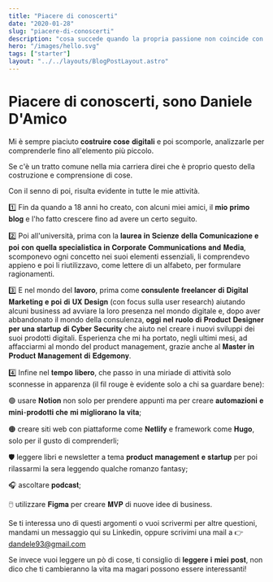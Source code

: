 ```yaml
---
title: "Piacere di conoscerti"
date: "2020-01-28"
slug: "piacere-di-conoscerti"
description: "cosa succede quando la propria passione non coincide con il trovare il famigerato posto fisso e non ci ritroviamo nella fortunata posizione di Checco Zalone nel film “Quo vado?"
hero: "/images/hello.svg"
tags: ["starter"]
layout: "../../layouts/BlogPostLayout.astro"
---
```


# Piacere di conoscerti, sono Daniele D'Amico

Mi è sempre piaciuto 𝐜𝐨𝐬𝐭𝐫𝐮𝐢𝐫𝐞 𝐜𝐨𝐬𝐞 𝐝𝐢𝐠𝐢𝐭𝐚𝐥𝐢 e poi scomporle, analizzarle per comprenderle fino all'elemento più piccolo.

Se c'è un tratto comune nella mia carriera direi che è proprio questo della costruzione e comprensione di cose.

Con il senno di poi, risulta evidente in tutte le mie attività.

1️⃣ Fin da quando a 18 anni ho creato, con alcuni miei amici, il 𝐦𝐢𝐨 𝐩𝐫𝐢𝐦𝐨 𝐛𝐥𝐨𝐠 e l'ho fatto crescere fino ad avere un certo seguito.

2️⃣ Poi all'università, prima con la 𝐥𝐚𝐮𝐫𝐞𝐚 𝐢𝐧 𝐒𝐜𝐢𝐞𝐧𝐳𝐞 𝐝𝐞𝐥𝐥𝐚 𝐂𝐨𝐦𝐮𝐧𝐢𝐜𝐚𝐳𝐢𝐨𝐧𝐞 𝐞 𝐩𝐨𝐢 𝐜𝐨𝐧 𝐪𝐮𝐞𝐥𝐥𝐚 𝐬𝐩𝐞𝐜𝐢𝐚𝐥𝐢𝐬𝐭𝐢𝐜𝐚 𝐢𝐧 𝐂𝐨𝐫𝐩𝐨𝐫𝐚𝐭𝐞 𝐂𝐨𝐦𝐦𝐮𝐧𝐢𝐜𝐚𝐭𝐢𝐨𝐧𝐬 𝐚𝐧𝐝 𝐌𝐞𝐝𝐢𝐚, scomponevo ogni concetto nei suoi elementi essenziali, li comprendevo appieno e poi li riutilizzavo, come lettere di un alfabeto, per formulare ragionamenti.

3️⃣ E nel mondo del 𝐥𝐚𝐯𝐨𝐫𝐨, prima come 𝐜𝐨𝐧𝐬𝐮𝐥𝐞𝐧𝐭𝐞 𝐟𝐫𝐞𝐞𝐥𝐚𝐧𝐜𝐞𝐫 𝐝𝐢 𝐃𝐢𝐠𝐢𝐭𝐚𝐥 𝐌𝐚𝐫𝐤𝐞𝐭𝐢𝐧𝐠 𝐞 𝐩𝐨𝐢 𝐝𝐢 𝐔𝐗 𝐃𝐞𝐬𝐢𝐠𝐧 (con focus sulla user research) aiutando alcuni business ad avviare la loro presenza nel mondo digitale e, dopo aver abbandonato il mondo della consulenza, 𝐨𝐠𝐠𝐢 𝐧𝐞𝐥 𝐫𝐮𝐨𝐥𝐨 𝐝𝐢 𝐏𝐫𝐨𝐝𝐮𝐜𝐭 𝐃𝐞𝐬𝐢𝐠𝐧𝐞𝐫 𝐩𝐞𝐫 𝐮𝐧𝐚 𝐬𝐭𝐚𝐫𝐭𝐮𝐩 𝐝𝐢 𝐂𝐲𝐛𝐞𝐫 𝐒𝐞𝐜𝐮𝐫𝐢𝐭𝐲 che aiuto nel creare i nuovi sviluppi dei suoi prodotti digitali. Esperienza che mi ha portato, negli ultimi mesi, ad affacciarmi al mondo del product management, grazie anche al 𝐌𝐚𝐬𝐭𝐞𝐫 𝐢𝐧 𝐏𝐫𝐨𝐝𝐮𝐜𝐭 𝐌𝐚𝐧𝐚𝐠𝐞𝐦𝐞𝐧𝐭 𝐝𝐢 𝐄𝐝𝐠𝐞𝐦𝐨𝐧𝐲.

4️⃣ Infine nel 𝐭𝐞𝐦𝐩𝐨 𝐥𝐢𝐛𝐞𝐫𝐨, che passo in una miriade di attività solo sconnesse in apparenza (il fil rouge è evidente solo a chi sa guardare bene):

🟢 usare 𝐍𝐨𝐭𝐢𝐨𝐧 non solo per prendere appunti ma per creare 𝐚𝐮𝐭𝐨𝐦𝐚𝐳𝐢𝐨𝐧𝐢 𝐞 𝐦𝐢𝐧𝐢-𝐩𝐫𝐨𝐝𝐨𝐭𝐭𝐢 𝐜𝐡𝐞 𝐦𝐢 𝐦𝐢𝐠𝐥𝐢𝐨𝐫𝐚𝐧𝐨 𝐥𝐚 𝐯𝐢𝐭𝐚;

🟠 creare siti web con piattaforme come 𝐍𝐞𝐭𝐥𝐢𝐟𝐲 e framework come 𝐇𝐮𝐠𝐨, solo per il gusto di comprenderli;

🛡 leggere libri e newsletter a tema 𝐩𝐫𝐨𝐝𝐮𝐜𝐭 𝐦𝐚𝐧𝐚𝐠𝐞𝐦𝐞𝐧𝐭 𝐞 𝐬𝐭𝐚𝐫𝐭𝐮𝐩 per poi rilassarmi la sera leggendo qualche romanzo fantasy;

🎧 ascoltare 𝐩𝐨𝐝𝐜𝐚𝐬𝐭;

🖱️ utilizzare 𝐅𝐢𝐠𝐦𝐚 per creare 𝐌𝐕𝐏 di nuove idee di business.

Se ti interessa uno di questi argomenti o vuoi scrivermi per altre questioni, mandami un messaggio qui su Linkedin, oppure scrivimi una mail a 👉 dandele93@gmail.com

Se invece vuoi leggere un pò di cose, ti consiglio di 𝐥𝐞𝐠𝐠𝐞𝐫𝐞 𝐢 𝐦𝐢𝐞𝐢 𝐩𝐨𝐬𝐭, non dico che ti cambieranno la vita ma magari possono essere interessanti!
